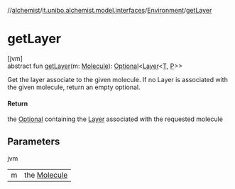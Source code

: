 //[alchemist](../../../index.md)/[it.unibo.alchemist.model.interfaces](../index.md)/[Environment](index.md)/[getLayer](get-layer.md)

# getLayer

[jvm]\
abstract fun [getLayer](get-layer.md)(m: [Molecule](../-molecule/index.md)): [Optional](https://docs.oracle.com/javase/8/docs/api/java/util/Optional.html)<[Layer](../-layer/index.md)<[T](../-node/index.md), [P](../-benchmarkable-environment/index.md)>>

Get the layer associate to the given molecule. If no Layer is associated with the given molecule, return an empty optional.

#### Return

the [Optional](https://docs.oracle.com/javase/8/docs/api/java/util/Optional.html) containing the [Layer](../-layer/index.md) associated with the requested molecule

## Parameters

jvm

| | |
|---|---|
| m | the [Molecule](../-molecule/index.md) |
